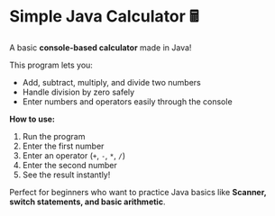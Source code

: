 # Simple Java Calculator 🖩

A basic **console-based calculator** made in Java!

This program lets you:

* Add, subtract, multiply, and divide two numbers
* Handle division by zero safely
* Enter numbers and operators easily through the console

**How to use:**

1. Run the program
2. Enter the first number
3. Enter an operator (`+`, `-`, `*`, `/`)
4. Enter the second number
5. See the result instantly!

Perfect for beginners who want to practice Java basics like **Scanner, switch statements, and basic arithmetic**.

